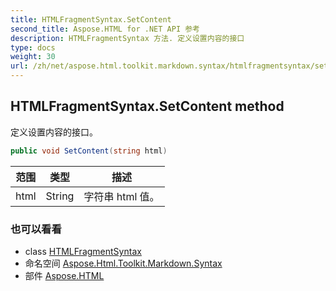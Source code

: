 ```yaml
---
title: HTMLFragmentSyntax.SetContent
second_title: Aspose.HTML for .NET API 参考
description: HTMLFragmentSyntax 方法. 定义设置内容的接口
type: docs
weight: 30
url: /zh/net/aspose.html.toolkit.markdown.syntax/htmlfragmentsyntax/setcontent/
---
```

## HTMLFragmentSyntax.SetContent method

定义设置内容的接口。

```csharp
public void SetContent(string html)
```

| 范围 | 类型 | 描述 |
| --- | --- | --- |
| html | String | 字符串 html 值。 |

### 也可以看看

* class [HTMLFragmentSyntax](../)
* 命名空间 [Aspose.Html.Toolkit.Markdown.Syntax](../../htmlfragmentsyntax/)
* 部件 [Aspose.HTML](../../../)


